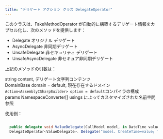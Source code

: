 ```yaml
---
title: "デリゲート アクション クラス DelegateOperator"
---
```


このクラスは、FakeMethodOperator が自動的に構築するデリゲート情報をカプセル化し、次のメソッドを提供します：

- Delegate オリジナル デリゲート
- AsyncDelegate 非同期デリゲート
- UnsafeDelegate 非セキュリティ デリゲート
- UnsafeAsyncDelegate 非セキュア非同期デリゲート

上記のメソッドの引数は：

string content, デリゲート文字列コンテンツ  
DomainBase domain = default, 現在存在するドメイン  
`Action<AssemblyCSharpBuilder> option = default`コンパイラの構成  
params NamespaceConverter[] usings によってカスタマイズされた名前空間参照

使用例：

```cs

  public delegate void ValueDelegate(CallModel model, in DateTime value);
  DelegateOperator<ValueDelegate>. Delegate("model. CreateTime=value; ");
```
